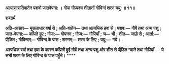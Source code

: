 **अत्यासारातिवातेन पशवो जातवेपना: ।** **गोपा गोप्यश्च शीतार्ता गोविन्दं शरणं ययु: ॥ ११॥** 

**शब्दार्थ** 

**अति-आसार—** **मूसलाधार वर्षा से** **; अति-वातेन—** **तथा अत्यधिक हवा से** **; पशव:—** **गौवें तथा अन्य पशु** **; जात-वेपना:—** **काँपते** **हुए** **; गोपा:—** **गोपगण** **; गोप्य:—** **गोपियाँ** **; च—** **भी** **; शीत—** **जाड़े से** **; आर्ता:—** **पीडि़त** **; गोविन्दम्—** **गोविन्द के पास** **; शरणम्—** **शरण के लिए** **; ययु:—** **गये।** **.** 

**अत्यधिक वर्षा तथा हवा के कारण काँपती हुई गौवें तथा अन्य पशु और शीत से पीडि़त** **ग्वाले तथा गोपियाँ** — **ये सभी शरण के लिए गोविन्द के पास पहुँचे।** **** 